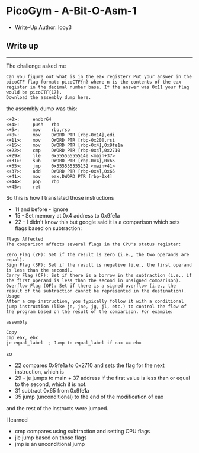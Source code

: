 # PicoGym - A-Bit-O-Asm-1

- Write-Up Author: looy3 


## Write up  

---

The challenge asked me 
```
Can you figure out what is in the eax register? Put your answer in the picoCTF flag format: picoCTF{n} where n is the contents of the eax register in the decimal number base. If the answer was 0x11 your flag would be picoCTF{17}.
Download the assembly dump here.
```
the assembly dump was this:
```
<+0>:     endbr64
<+4>:     push   rbp
<+5>:     mov    rbp,rsp
<+8>:     mov    DWORD PTR [rbp-0x14],edi
<+11>:    mov    QWORD PTR [rbp-0x20],rsi
<+15>:    mov    DWORD PTR [rbp-0x4],0x9fe1a
<+22>:    cmp    DWORD PTR [rbp-0x4],0x2710
<+29>:    jle    0x55555555514e <main+37>
<+31>:    sub    DWORD PTR [rbp-0x4],0x65
<+35>:    jmp    0x555555555152 <main+41>
<+37>:    add    DWORD PTR [rbp-0x4],0x65
<+41>:    mov    eax,DWORD PTR [rbp-0x4]
<+44>:    pop    rbp
<+45>:    ret
```
So this is how I translated those instructions
+ 11 and before - ignore
+ 15 - Set memory at 0x4 address to 0x9fe1a
+ 22 - I didn't know this but google said it is a comparison which sets flags based on subtraction:
```
Flags Affected
The comparison affects several flags in the CPU's status register:

Zero Flag (ZF): Set if the result is zero (i.e., the two operands are equal).
Sign Flag (SF): Set if the result is negative (i.e., the first operand is less than the second).
Carry Flag (CF): Set if there is a borrow in the subtraction (i.e., if the first operand is less than the second in unsigned comparison).
Overflow Flag (OF): Set if there is a signed overflow (i.e., the result of the subtraction cannot be represented in the destination).
Usage
After a cmp instruction, you typically follow it with a conditional jump instruction (like je, jne, jg, jl, etc.) to control the flow of the program based on the result of the comparison. For example:

assembly

Copy
cmp eax, ebx
je equal_label  ; Jump to equal_label if eax == ebx
```
so 
+ 22 compares 0x9fe1a to 0x2710 and sets the flag for the next instruction, which is
+ 29 - je jumps to main + 37 address if the first value is less than or equal to the second, which it is not.
+ 31 subtract 0x65 from 0x9fe1a
+ 35 jump (unconditional) to the end of the modification of eax

and the rest of the instructs were jumped.



I learned
 - cmp compares using subtraction and setting CPU flags
 - jle jump based on those flags
 - jmp is an unconditional jump